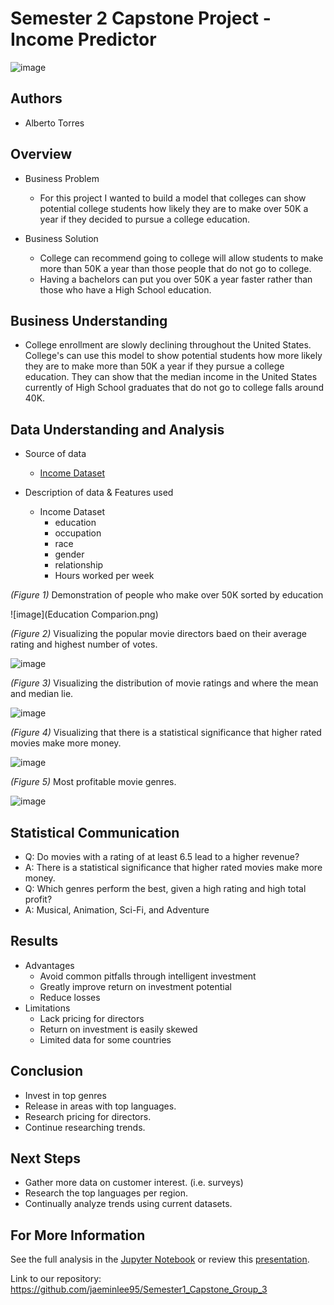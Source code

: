 # Semester 2 Capstone Project - Income Predictor

![image](https://www.ischool.berkeley.edu/sites/default/files/styles/fullscreen/public/sproject_teaser_image/screen_shot_2020-12-07_at_15.43.34_copy.jpg?itok=IDSSEGe1)

## Authors
 * Alberto Torres



## Overview
 * Business Problem
      * For this project I wanted to build a model that colleges can show potential college students how likely they are to make over 50K
      a year if they decided to pursue a college education.  
       
 * Business Solution
      * College can recommend going to college will allow students to make more than 50K a year than those people that do not 
      go to college.
      * Having a bachelors can put you over 50K a year faster rather than those who have a High School education.

## Business Understanding
  * College enrollment are slowly declining throughout the United States. College's can use this model to show potential students
  how more likely they are to make more than 50K a year if they pursue a college education. They can show that the median income in the United States currently of High School graduates that do not go to college falls around 40K. 
    
 
## Data Understanding and Analysis
   * Source of data
     * [Income Dataset](https://www.kaggle.com/datasets/mastmustu/income)
    
   * Description of data & Features used
     * Income Dataset
       * education
       * occupation
       * race
       * gender
       * relationship
       * Hours worked per week
    

     
     
   *(Figure 1)* Demonstration of people who make over 50K sorted by education
   
   ![image](Education Comparion.png)
   
   *(Figure 2)* Visualizing the popular movie directors baed on their average rating and highest number of votes.
   
   ![image](https://user-images.githubusercontent.com/110118017/185942914-af0bbd05-9f85-45c5-ad71-4b846a9fbd00.png)
 
   *(Figure 3)* Visualizing the distribution of movie ratings and where the mean and median lie.
   
   ![image](https://user-images.githubusercontent.com/110133652/185686264-4ab89ffd-463d-4d55-be47-a1defe8f4f11.png)
   
   *(Figure 4)* Visualizing that there is a statistical significance that higher rated movies make more money.
   
   ![image](https://user-images.githubusercontent.com/110133652/185686381-4c44b3ac-a942-40e1-a4a4-724e60cbab21.png)

   *(Figure 5)* Most profitable movie genres.

   ![image](https://user-images.githubusercontent.com/110133652/185657214-b57a3ced-3cf9-43f7-8d17-0388e65ed4c9.png)



       
## Statistical Communication
   * Q: Do movies with a rating of at least 6.5 lead to a higher revenue?
   * A: There is a statistical significance that higher rated movies make more money.
   * Q: Which genres perform the best, given a high rating and high total profit?
   * A: Musical, Animation, Sci-Fi, and Adventure

## Results
   * Advantages
     * Avoid common pitfalls through intelligent investment
     * Greatly improve return on investment potential
     * Reduce losses
   * Limitations
     * Lack pricing for directors
     * Return on investment is easily skewed
     * Limited data for some countries

## Conclusion

   * Invest in top genres
   * Release in areas with top languages.
   * Research pricing for directors.
   * Continue researching trends.

## Next Steps

   * Gather more data on customer interest. (i.e. surveys)
   * Research the top languages per region.
   * Continually analyze trends using current datasets.


## For More Information

See the full analysis in the [Jupyter Notebook](./Notebook.ipynb) or review this [presentation](./presentation.pdf).

Link to our repository: https://github.com/jaeminlee95/Semester1_Capstone_Group_3
